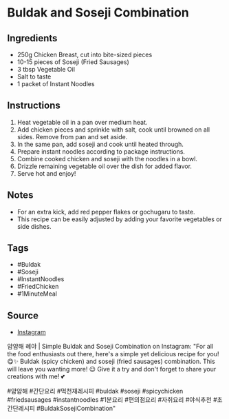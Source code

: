  # Buldak and Soseji Combination

## Ingredients

- 250g Chicken Breast, cut into bite-sized pieces
- 10-15 pieces of Soseji (Fried Sausages)
- 3 tbsp Vegetable Oil
- Salt to taste
- 1 packet of Instant Noodles

## Instructions

1. Heat vegetable oil in a pan over medium heat.
2. Add chicken pieces and sprinkle with salt, cook until browned on all sides. Remove from pan and set aside.
3. In the same pan, add soseji and cook until heated through.
4. Prepare instant noodles according to package instructions.
5. Combine cooked chicken and soseji with the noodles in a bowl.
6. Drizzle remaining vegetable oil over the dish for added flavor.
7. Serve hot and enjoy!

## Notes

- For an extra kick, add red pepper flakes or gochugaru to taste.
- This recipe can be easily adjusted by adding your favorite vegetables or side dishes.

## Tags

- #Buldak
- #Soseji
- #InstantNoodles
- #FriedChicken
- #1MinuteMeal

## Source

- [Instagram](https://www.instagram.com/p/C1egJc1ymdb/)

 얌얌해 혜야 | Simple Buldak and Soseji Combination on Instagram: "For all the food enthusiasts out there, here's a simple yet delicious recipe for you! 😋✨
Buldak (spicy chicken) and soseji (fried sausages) combination. This will leave you wanting more! 😉
Give it a try and don't forget to share your creations with me! 💕

#얌얌해 #간단요리 #먹천재레시피 #buldak #soseji #spicychicken #friedsausages #instantnoodles #1분요리 #편의점요리 #자취요리 #야식추천 #초간단레시피 #BuldakSosejiCombination"
